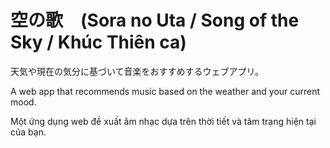 # 空の歌　(Sora no Uta / Song of the Sky / Khúc Thiên ca)

天気や現在の気分に基づいて音楽をおすすめするウェブアプリ。

A web app that recommends music based on the weather and your current mood.

Một ứng dụng web đề xuất âm nhạc dựa trên thời tiết và tâm trạng hiện tại của bạn.
